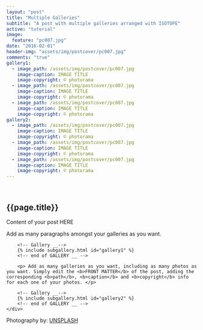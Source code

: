 ```yaml
---
layout: "post"
title: "Multiple Galleries"
subtitle: "A post with multiple galleries arranged with ISOTOPE"
active: "tutorial"
image:
  feature: "pc007.jpg"
date: "2016-02-01"
header-img: "assets/img/postcover/pc007.jpg"
comments: "true"
gallery1: 
  - image_path: /assets/img/postcover/pc007.jpg
    image-caption: IMAGE TITLE
    image-copyright: © photorama
  - image_path: /assets/img/postcover/pc007.jpg
    image-caption: IMAGE TITLE
    image-copyright: © photorama
  - image_path: /assets/img/postcover/pc007.jpg
    image-caption: IMAGE TITLE
    image-copyright: © photorama 
gallery2: 
  - image_path: /assets/img/postcover/pc007.jpg
    image-caption: IMAGE TITLE
    image-copyright: © photorama
  - image_path: /assets/img/postcover/pc007.jpg
    image-caption: IMAGE TITLE
    image-copyright: © photorama
  - image_path: /assets/img/postcover/pc007.jpg
    image-caption: IMAGE TITLE
    image-copyright: © photorama 
---
```


<section id="content" role="main">
    <div class="wrapper">
        <br>
        <h2>{{page.title}}</h2>
        <p> Content of your post HERE </p>
        <p> Add as many paragraphs amongst your galleries as you want. </p>

        <!-- Gallery __-->
        {% include subgallery.html id="gallery1" %}
        <!-- end of GALLERY __ -->

        <p> Add as many galleries as you want, including as many photos as you want. Simply edit the <b>FRONT MATTER</b> of the post, adding the corresponding <b>path</b>, <b>caption</b> and <b>copyright</b> info for each one of your photos. </p>

        <!-- Gallery __-->
        {% include subgallery.html id="gallery2" %}
        <!-- end of GALLERY __ -->
    </div>
</section>

Photography by: <a href="https://unsplash.com/photos/j0g8taxHZa0">UNSPLASH</a>